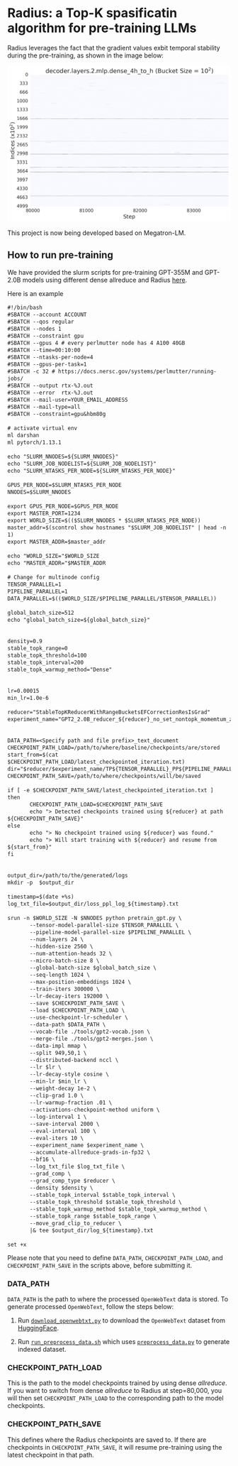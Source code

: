 # Radius: a Top-K spasificatin algorithm for pre-training LLMs 

Radius leverages the fact that the gradient values exbit temporal stability during the pre-training, as shown in the image below:

![Top-1% gradient distribution](./plot_gradient_density_distribution/across_time/GPT-355M/decoder.layers.2.mlp.dense_4h_to_h.weight.png "Top-1% gradient distribution")

This project is now being developed based on Megatron-LM.

## How to run pre-training
We have provided the slurm scripts for pre-training GPT-355M and GPT-2.0B models using different dense allreduce and Radius [here](radius_public/slurm_scrips/perlmutter_scripts).

Here is an example
```
#!/bin/bash
#SBATCH --account ACCOUNT
#SBATCH --qos regular
#SBATCH --nodes 1
#SBATCH --constraint gpu
#SBATCH --gpus 4 # every perlmutter node has 4 A100 40GB
#SBATCH --time=00:10:00
#SBATCH --ntasks-per-node=4
#SBATCH --gpus-per-task=1
#SBATCH -c 32 # https://docs.nersc.gov/systems/perlmutter/running-jobs/
#SBATCH --output rtx-%J.out
#SBATCH --error  rtx-%J.out
#SBATCH --mail-user=YOUR_EMAIL_ADDRESS
#SBATCH --mail-type=all
#SBATCH --constraint=gpu&hbm80g

# activate virtual env
ml darshan
ml pytorch/1.13.1 

echo "SLURM_NNODES=${SLURM_NNODES}"
echo "SLURM_JOB_NODELIST=${SLURM_JOB_NODELIST}"
echo "SLURM_NTASKS_PER_NODE=${SLURM_NTASKS_PER_NODE}"

GPUS_PER_NODE=$SLURM_NTASKS_PER_NODE
NNODES=$SLURM_NNODES

export GPUS_PER_NODE=$GPUS_PER_NODE
export MASTER_PORT=1234
export WORLD_SIZE=$(($SLURM_NNODES * $SLURM_NTASKS_PER_NODE))
master_addr=$(scontrol show hostnames "$SLURM_JOB_NODELIST" | head -n 1)
export MASTER_ADDR=$master_addr

echo "WORLD_SIZE="$WORLD_SIZE
echo "MASTER_ADDR="$MASTER_ADDR

# Change for multinode config
TENSOR_PARALLEL=1
PIPELINE_PARALLEL=1
DATA_PARALLEL=$(($WORLD_SIZE/$PIPELINE_PARALLEL/$TENSOR_PARALLEL))

global_batch_size=512
echo "global_batch_size=${global_batch_size}"


density=0.9
stable_topk_range=0
stable_topk_threshold=100
stable_topk_interval=200
stable_topk_warmup_method="Dense"


lr=0.00015
min_lr=1.0e-6

reducer="StableTopKReducerWithRangeBucketsEFCorrectionResIsGrad"
experiment_name="GPT2_2.0B_reducer_${reducer}_no_set_nontopk_momemtum_zero_stable"


DATA_PATH=<Specify path and file prefix>_text_document
CHECKPOINT_PATH_LOAD=/path/to/where/baseline/checkpoints/are/stored
start_from=$(cat $CHECKPOINT_PATH_LOAD/latest_checkpointed_iteration.txt)
dir="$reducer/$experiment_name/TP${TENSOR_PARALLEL}_PP${PIPELINE_PARALLEL}_lr_${lr}_min_lr_${min_lr}_density_${density}_range_${stable_topk_range}_update_interval_${stable_topk_interval}_warmup_method_${stable_topk_warmup_method}_warmup_threshold_${stable_topk_threshold}/start_from_$start_from"
CHECKPOINT_PATH_SAVE=/path/to/where/checkpoints/will/be/saved

if [ -e $CHECKPOINT_PATH_SAVE/latest_checkpointed_iteration.txt ] 
then
       CHECKPOINT_PATH_LOAD=$CHECKPOINT_PATH_SAVE
       echo "> Detected checkpoints trained using ${reducer} at path ${CHECKPOINT_PATH_SAVE}"
else 
       echo "> No checkpoint trained using ${reducer} was found."
       echo "> Will start training with ${reducer} and resume from ${start_from}"
fi


output_dir=/path/to/the/generated/logs
mkdir -p  $output_dir

timestamp=$(date +%s)
log_txt_file=$output_dir/loss_ppl_log_${timestamp}.txt

srun -n $WORLD_SIZE -N $NNODES python pretrain_gpt.py \
       --tensor-model-parallel-size $TENSOR_PARALLEL \
       --pipeline-model-parallel-size $PIPELINE_PARALLEL \
       --num-layers 24 \
       --hidden-size 2560 \
       --num-attention-heads 32 \
       --micro-batch-size 8 \
       --global-batch-size $global_batch_size \
       --seq-length 1024 \
       --max-position-embeddings 1024 \
       --train-iters 300000 \
       --lr-decay-iters 192000 \
       --save $CHECKPOINT_PATH_SAVE \
       --load $CHECKPOINT_PATH_LOAD \
       --use-checkpoint-lr-scheduler \
       --data-path $DATA_PATH \
       --vocab-file ./tools/gpt2-vocab.json \
       --merge-file ./tools/gpt2-merges.json \
       --data-impl mmap \
       --split 949,50,1 \
       --distributed-backend nccl \
       --lr $lr \
       --lr-decay-style cosine \
       --min-lr $min_lr \
       --weight-decay 1e-2 \
       --clip-grad 1.0 \
       --lr-warmup-fraction .01 \
       --activations-checkpoint-method uniform \
       --log-interval 1 \
       --save-interval 2000 \
       --eval-interval 100 \
       --eval-iters 10 \
       --experiment_name $experiment_name \
       --accumulate-allreduce-grads-in-fp32 \
       --bf16 \
       --log_txt_file $log_txt_file \
       --grad_comp \
       --grad_comp_type $reducer \
       --density $density \
       --stable_topk_interval $stable_topk_interval \
       --stable_topk_threshold $stable_topk_threshold \
       --stable_topk_warmup_method $stable_topk_warmup_method \
       --stable_topk_range $stable_topk_range \
       --move_grad_clip_to_reducer \
       |& tee $output_dir/log_${timestamp}.txt
       
set +x
```
Please note that you need to define `DATA_PATH`, `CHECKPOINT_PATH_LOAD`, and `CHECKPOINT_PATH_SAVE` in the scripts above, before submitting it.

### DATA_PATH
`DATA_PATH` is the path to where the processed `OpenWebText` data is stored. To generate processed `OpenWebText`, follow the steps below:

1. Run [`download_openwebtxt.py`](./openwebtext/download_openwebtxt.py) to download the `OpenWebText` dataset from [HuggingFace](https://huggingface.co/datasets/Skylion007/openwebtext).

2. Run [`run_preprocess_data.sh`](./tools/run_preprocess_data.sh) which uses [`preprocess_data.py`](./tools/preprocess_data.py) to generate indexed dataset.

### CHECKPOINT_PATH_LOAD
This is the path to the model checkpoints trained by using dense $allreduce$. If you want to switch from dense $allreduce$ to Radius at step=80,000, you will then set `CHECKPOINT_PATH_LOAD` to the corresponding path to the model checkpoints.

### CHECKPOINT_PATH_SAVE
This defines where the Radius checkpoints are saved to. If there are checkpoints in `CHECKPOINT_PATH_SAVE`, it will resume pre-training using the latest checkpoint in that path.
